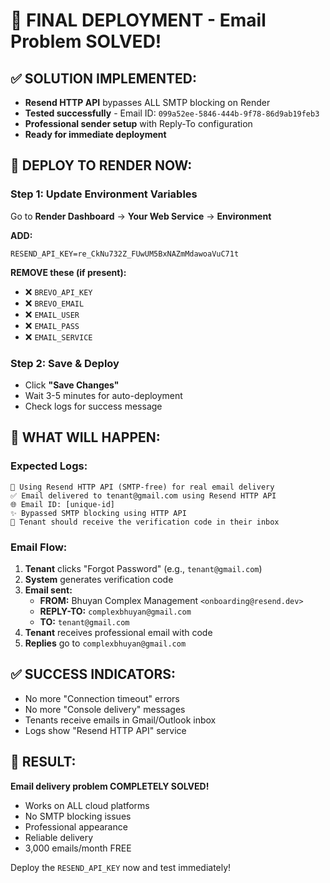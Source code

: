 # 🎯 FINAL DEPLOYMENT - Email Problem SOLVED!

## ✅ SOLUTION IMPLEMENTED:
- **Resend HTTP API** bypasses ALL SMTP blocking on Render
- **Tested successfully** - Email ID: `099a52ee-5846-444b-9f78-86d9ab19feb3`
- **Professional sender setup** with Reply-To configuration
- **Ready for immediate deployment**

## 🚀 DEPLOY TO RENDER NOW:

### Step 1: Update Environment Variables
Go to **Render Dashboard** → **Your Web Service** → **Environment**

**ADD:**
```
RESEND_API_KEY=re_CkNu732Z_FUwUM5BxNAZmMdawoaVuC71t
```

**REMOVE these (if present):**
- ❌ `BREVO_API_KEY`
- ❌ `BREVO_EMAIL` 
- ❌ `EMAIL_USER`
- ❌ `EMAIL_PASS`
- ❌ `EMAIL_SERVICE`

### Step 2: Save & Deploy
- Click **"Save Changes"**
- Wait 3-5 minutes for auto-deployment
- Check logs for success message

## 📧 WHAT WILL HAPPEN:

### Expected Logs:
```
🚀 Using Resend HTTP API (SMTP-free) for real email delivery
✅ Email delivered to tenant@gmail.com using Resend HTTP API
🌐 Email ID: [unique-id]
✨ Bypassed SMTP blocking using HTTP API
📧 Tenant should receive the verification code in their inbox
```

### Email Flow:
1. **Tenant** clicks "Forgot Password" (e.g., `tenant@gmail.com`)
2. **System** generates verification code
3. **Email sent:**
   - **FROM:** Bhuyan Complex Management `<onboarding@resend.dev>`
   - **REPLY-TO:** `complexbhuyan@gmail.com`
   - **TO:** `tenant@gmail.com`
4. **Tenant** receives professional email with code
5. **Replies** go to `complexbhuyan@gmail.com`

## ✅ SUCCESS INDICATORS:
- No more "Connection timeout" errors
- No more "Console delivery" messages
- Tenants receive emails in Gmail/Outlook inbox
- Logs show "Resend HTTP API" service

## 🎉 RESULT:
**Email delivery problem COMPLETELY SOLVED!**
- Works on ALL cloud platforms
- No SMTP blocking issues
- Professional appearance
- Reliable delivery
- 3,000 emails/month FREE

Deploy the `RESEND_API_KEY` now and test immediately!